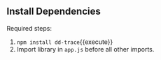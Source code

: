 ## Install Dependencies

Required steps:

1. `npm install dd-trace`{{execute}}
1. Import library in `app.js` before all other imports.

